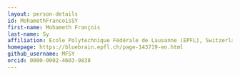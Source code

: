 ```yaml
---
layout: person-details
id: MohamethFrancoisSY
first-name: Mohameth François 
last-name: Sy
affiliation: Ecole Polytechnique Fédérale de Lausanne (EPFL), Switzerland
homepage: https://bluebrain.epfl.ch/page-143719-en.html
github_username: MFSY
orcid: 0000-0002-4603-9838
---
```

